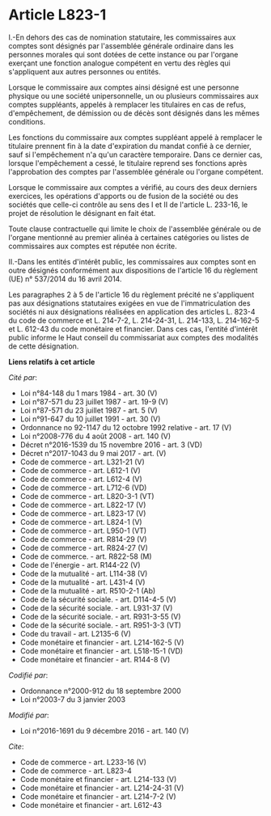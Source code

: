 # Article L823-1

I.-En dehors des cas de nomination statutaire, les commissaires aux comptes sont désignés par l'assemblée générale ordinaire
dans les personnes morales qui sont dotées de cette instance ou par l'organe exerçant une fonction analogue compétent en
vertu des règles qui s'appliquent aux autres personnes ou entités. 

Lorsque le commissaire aux comptes ainsi désigné est une personne physique ou une société unipersonnelle, un ou plusieurs
commissaires aux comptes suppléants, appelés à remplacer les titulaires en cas de refus, d'empêchement, de démission ou de
décès sont désignés dans les mêmes conditions. 

Les fonctions du commissaire aux comptes suppléant appelé à remplacer le titulaire prennent fin à la date d'expiration du
mandat confié à ce dernier, sauf si l'empêchement n'a qu'un caractère temporaire. Dans ce dernier cas, lorsque l'empêchement
a cessé, le titulaire reprend ses fonctions après l'approbation des comptes par l'assemblée générale ou l'organe compétent. 

Lorsque le commissaire aux comptes a vérifié, au cours des deux derniers exercices, les opérations d'apports ou de fusion de
la société ou des sociétés que celle-ci contrôle au sens des I et II de l'article L. 233-16, le projet de résolution le
désignant en fait état. 

Toute clause contractuelle qui limite le choix de l'assemblée générale ou de l'organe mentionné au premier alinéa à certaines
catégories ou listes de commissaires aux comptes est réputée non écrite. 

II.-Dans les entités d'intérêt public, les commissaires aux comptes sont en outre désignés conformément aux dispositions de
l'article 16 du règlement (UE) n° 537/2014 du 16 avril 2014. 

Les paragraphes 2 à 5 de l'article 16 du règlement précité ne s'appliquent pas aux désignations statutaires exigées en vue de
l'immatriculation des sociétés ni aux désignations réalisées en application des articles L. 823-4 du code de commerce et L.
214-7-2, L. 214-24-31, L. 214-133, L. 214-162-5 et L. 612-43 du code monétaire et financier. Dans ces cas, l'entité d'intérêt
public informe le Haut conseil du commissariat aux comptes des modalités de cette désignation.

**Liens relatifs à cet article**

_Cité par_:

  - Loi n°84-148 du 1 mars 1984 - art. 30 (V)
  - Loi n°87-571 du 23 juillet 1987 - art. 19-9 (V)
  - Loi n°87-571 du 23 juillet 1987 - art. 5 (V)
  - Loi n°91-647 du 10 juillet 1991 - art. 30 (V)
  - Ordonnance no 92-1147 du 12 octobre 1992 relative  - art. 17 (V)
  - Loi n°2008-776 du 4 août 2008 - art. 140 (V)
  - Décret n°2016-1539 du 15 novembre 2016 - art. 3 (VD)
  - Décret n°2017-1043 du 9 mai 2017 - art. (V)
  - Code de commerce - art. L321-21 (V)
  - Code de commerce - art. L612-1 (V)
  - Code de commerce - art. L612-4 (V)
  - Code de commerce - art. L712-6 (VD)
  - Code de commerce - art. L820-3-1 (VT)
  - Code de commerce - art. L822-17 (V)
  - Code de commerce - art. L823-17 (V)
  - Code de commerce - art. L824-1 (V)
  - Code de commerce - art. L950-1 (VT)
  - Code de commerce - art. R814-29 (V)
  - Code de commerce - art. R824-27 (V)
  - Code de commerce. - art. R822-58 (M)
  - Code de l'énergie - art. R144-22 (V)
  - Code de la mutualité - art. L114-38 (V)
  - Code de la mutualité - art. L431-4 (V)
  - Code de la mutualité - art. R510-2-1 (Ab)
  - Code de la sécurité sociale. - art. D114-4-5 (V)
  - Code de la sécurité sociale. - art. L931-37 (V)
  - Code de la sécurité sociale. - art. R931-3-55 (V)
  - Code de la sécurité sociale. - art. R951-3-3 (VT)
  - Code du travail - art. L2135-6 (V)
  - Code monétaire et financier - art. L214-162-5 (V)
  - Code monétaire et financier - art. L518-15-1 (VD)
  - Code monétaire et financier - art. R144-8 (V)

_Codifié par_:

  - Ordonnance n°2000-912 du 18 septembre 2000
  - Loi n°2003-7 du 3 janvier 2003

_Modifié par_:

  - Loi n°2016-1691 du 9 décembre 2016 - art. 140 (V)

_Cite_:

  - Code de commerce - art. L233-16 (V)
  - Code de commerce - art. L823-4
  - Code monétaire et financier - art. L214-133 (V)
  - Code monétaire et financier - art. L214-24-31 (V)
  - Code monétaire et financier - art. L214-7-2 (V)
  - Code monétaire et financier - art. L612-43

